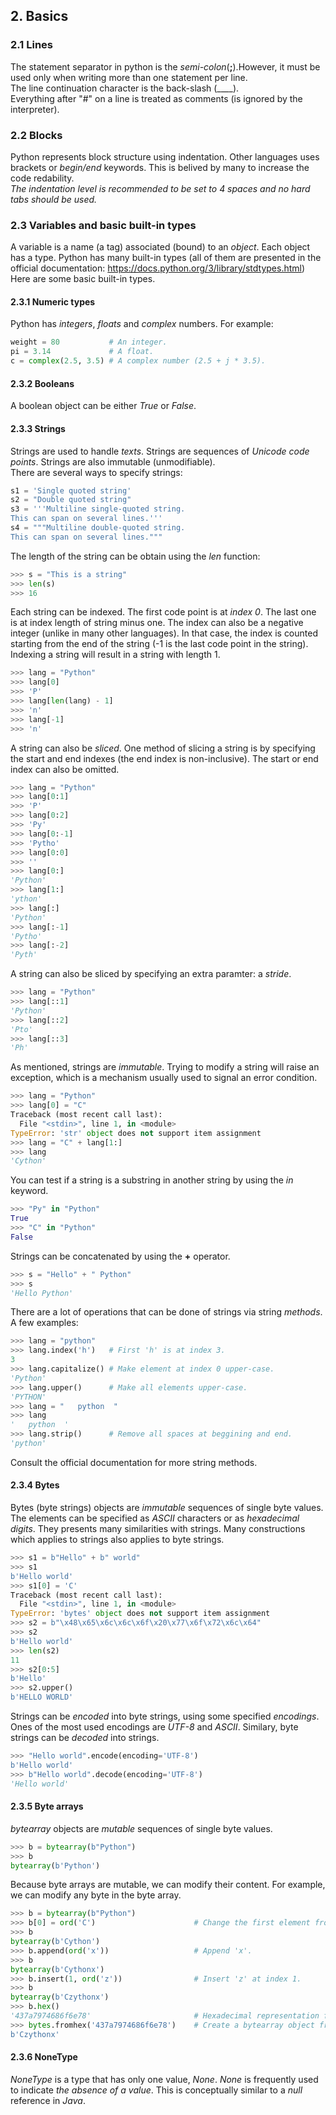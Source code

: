 ## 2. Basics
### 2.1 Lines
The statement separator in python is the _semi-colon_(__;__).However, it must be used only when writing more than one statement per line.  
The line continuation character is the back-slash (__\__).  
Everything after "#" on a line is treated as comments (is ignored by the interpreter).

### 2.2 Blocks
Python represents block structure using indentation. Other languages uses brackets or _begin/end_ keywords.
This is belived by many to increase the code redability.  
_The indentation level is recommended to be set to 4 spaces and no hard tabs should be used._

### 2.3 Variables and basic built-in types
A variable is a name (a tag) associated (bound) to an _object_. Each object has a type.
Python has many built-in types (all of them are presented in the official documentation: https://docs.python.org/3/library/stdtypes.html)  
Here are some basic built-in types.

#### 2.3.1 Numeric types
Python has _integers_, _floats_ and _complex_ numbers.
For example:

```python
weight = 80           # An integer.
pi = 3.14             # A float.
c = complex(2.5, 3.5) # A complex number (2.5 + j * 3.5).
```
#### 2.3.2 Booleans
A boolean object can be either _True_ or _False_.

#### 2.3.3 Strings
Strings are used to handle _texts_. Strings are sequences of _Unicode code points_.
Strings are also immutable (unmodifiable).  
There are several ways to specify strings:

```python
s1 = 'Single quoted string'
s2 = "Double quoted string"
s3 = '''Multiline single-quoted string.
This can span on several lines.'''
s4 = """Multiline double-quoted string.
This can span on several lines."""
```
The length of the string can be obtain using the _len_ function:

```python
>>> s = "This is a string"
>>> len(s)
>>> 16
```

Each string can be indexed. The first code point is at _index 0_.
The last one is at index length of string minus one.
The index can also be a negative integer (unlike in many other languages).
In that case, the index is counted starting from the end of the string (-1 is the last code point in the string).  
Indexing a string will result in a string with length 1.

```python
>>> lang = "Python"
>>> lang[0]
>>> 'P'
>>> lang[len(lang) - 1]
>>> 'n'
>>> lang[-1]
>>> 'n'
```

A string can also be _sliced_.
One method of slicing a string is by specifying the start and end indexes (the end index is non-inclusive).
The start or end index can also be omitted.

```python
>>> lang = "Python"
>>> lang[0:1]
>>> 'P'
>>> lang[0:2]
>>> 'Py'
>>> lang[0:-1]
>>> 'Pytho'
>>> lang[0:0]
>>> ''
>>> lang[0:]
'Python'
>>> lang[1:]
'ython'
>>> lang[:]
'Python'
>>> lang[:-1]
'Pytho'
>>> lang[:-2]
'Pyth'
```

A string can also be sliced by specifying an extra paramter: a _stride_.

```python
>>> lang = "Python"
>>> lang[::1]
'Python'
>>> lang[::2]
'Pto'
>>> lang[::3]
'Ph'
```

As mentioned, strings are _immutable_. Trying to modify a string will raise an exception, which is a mechanism usually used to signal an error
condition.

```python
>>> lang = "Python"
>>> lang[0] = "C"
Traceback (most recent call last):
  File "<stdin>", line 1, in <module>
TypeError: 'str' object does not support item assignment
>>> lang = "C" + lang[1:]
>>> lang
'Cython'
```

You can test if a string is a substring in another string by using the _in_ keyword.

```python
>>> "Py" in "Python"
True
>>> "C" in "Python"
False
```

Strings can be concatenated by using the __+__ operator.

```python
>>> s = "Hello" + " Python"
>>> s
'Hello Python'
```

There are a lot of operations that can be done of strings via string _methods_.
A few examples:

```python
>>> lang = "python"
>>> lang.index('h')   # First 'h' is at index 3.
3
>>> lang.capitalize() # Make element at index 0 upper-case.
'Python'
>>> lang.upper()      # Make all elements upper-case.
'PYTHON'
>>> lang = "   python  "
>>> lang
'   python  '
>>> lang.strip()      # Remove all spaces at beggining and end.
'python'
```

Consult the official documentation for more string methods.

#### 2.3.4 Bytes

Bytes (byte strings) objects are _immutable_ sequences of single byte values.
The elements can be specified as _ASCII_ characters or as _hexadecimal digits_.
They presents many similarities with strings. Many constructions which applies to strings also applies to byte strings.

```python
>>> s1 = b"Hello" + b" world"
>>> s1
b'Hello world'
>>> s1[0] = 'C'
Traceback (most recent call last):
  File "<stdin>", line 1, in <module>
TypeError: 'bytes' object does not support item assignment
>>> s2 = b"\x48\x65\x6c\x6c\x6f\x20\x77\x6f\x72\x6c\x64"
>>> s2
b'Hello world'
>>> len(s2)
11
>>> s2[0:5]
b'Hello'
>>> s2.upper()
b'HELLO WORLD'
```

Strings can be _encoded_ into byte strings, using some specified _encodings_.  
Ones of the most used encodings are _UTF-8_ and _ASCII_. Similary, byte strings can be _decoded_ into strings.  

```python
>>> "Hello world".encode(encoding='UTF-8')
b'Hello world'
>>> b"Hello world".decode(encoding='UTF-8')
'Hello world'
```

#### 2.3.5 Byte arrays
_bytearray_ objects are _mutable_ sequences of single byte values.  

```python
>>> b = bytearray(b"Python")
>>> b
bytearray(b'Python')
```

Because byte arrays are mutable, we can modify their content. For example, we can modify any byte in the byte array.  

```python
>>> b = bytearray(b"Python")
>>> b[0] = ord('C')                      # Change the first element from 'P' to 'C'.
>>> b
bytearray(b'Cython')
>>> b.append(ord('x'))                   # Append 'x'.
>>> b
bytearray(b'Cythonx')
>>> b.insert(1, ord('z'))                # Insert 'z' at index 1.
>>> b
bytearray(b'Czythonx')
>>> b.hex()
'437a7974686f6e78'                       # Hexadecimal representation for our byte array.
>>> bytes.fromhex('437a7974686f6e78')    # Create a bytearray object from a hexadecimal representation.
b'Czythonx'
```

#### 2.3.6 NoneType

_NoneType_ is a type that has only one value, _None_. _None_ is frequently used to indicate _the absence of a value_.
This is conceptually similar to a _null_ reference in _Java_.
